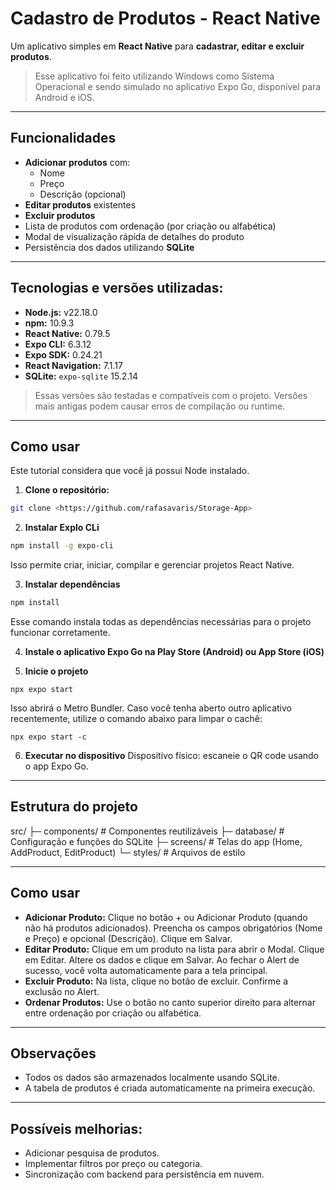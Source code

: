 # Cadastro de Produtos - React Native

Um aplicativo simples em **React Native** para **cadastrar, editar e excluir produtos**.

> Esse aplicativo foi feito utilizando Windows como Sistema Operacional e sendo simulado no aplicativo Expo Go, disponível para Android e iOS.

---

## Funcionalidades

- **Adicionar produtos** com:
  - Nome
  - Preço
  - Descrição (opcional)
- **Editar produtos** existentes
- **Excluir produtos**
- Lista de produtos com ordenação (por criação ou alfabética)
- Modal de visualização rápida de detalhes do produto
- Persistência dos dados utilizando **SQLite**

---

## Tecnologias e versões utilizadas:

- **Node.js:** v22.18.0
- **npm:** 10.9.3
- **React Native:** 0.79.5
- **Expo CLI:** 6.3.12
- **Expo SDK:** 0.24.21
- **React Navigation:** 7.1.17
- **SQLite:** `expo-sqlite` 15.2.14 

> Essas versões são testadas e compatíveis com o projeto. Versões mais antigas podem causar erros de compilação ou runtime.

---

## Como usar


Este tutorial considera que você já possui Node instalado.

1. **Clone o repositório:**

```bash
git clone <https://github.com/rafasavaris/Storage-App>
```

2. **Instalar Explo CLi**
```bash
npm install -g expo-cli
```
Isso permite criar, iniciar, compilar e gerenciar projetos React Native.


3. **Instalar dependências**
```bash
npm install
```
Esse comando instala todas as dependências necessárias para o projeto funcionar corretamente.

4. **Instale o aplicativo Expo Go na Play Store (Android) ou App Store (iOS)**

5. **Inicie o projeto**
```
npx expo start
```
Isso abrirá o Metro Bundler. Caso você tenha aberto outro aplicativo recentemente, utilize o comando abaixo para limpar o cachê:
```
npx expo start -c
```

6. **Executar no dispositivo**
Dispositivo físico: escaneie o QR code usando o app Expo Go.

---

## Estrutura do projeto
src/
 ├─ components/         # Componentes reutilizáveis
 ├─ database/           # Configuração e funções do SQLite
 ├─ screens/            # Telas do app (Home, AddProduct, EditProduct)
 └─ styles/             # Arquivos de estilo

---

## Como usar
* **Adicionar Produto:** Clique no botão + ou Adicionar Produto (quando não há produtos adicionados). Preencha os campos obrigatórios (Nome e Preço) e opcional (Descrição). Clique em Salvar.
* **Editar Produto:** Clique em um produto na lista para abrir o Modal. Clique em Editar. Altere os dados e clique em Salvar. Ao fechar o Alert de sucesso, você volta automaticamente para a tela principal.
* **Excluir Produto:** Na lista, clique no botão de excluir. Confirme a exclusão no Alert.
* **Ordenar Produtos:** Use o botão no canto superior direito para alternar entre ordenação por criação ou alfabética.

---

## Observações
* Todos os dados são armazenados localmente usando SQLite.
* A tabela de produtos é criada automaticamente na primeira execução.

---

## Possíveis melhorias:
* Adicionar pesquisa de produtos.
* Implementar filtros por preço ou categoria.
* Sincronização com backend para persistência em nuvem.